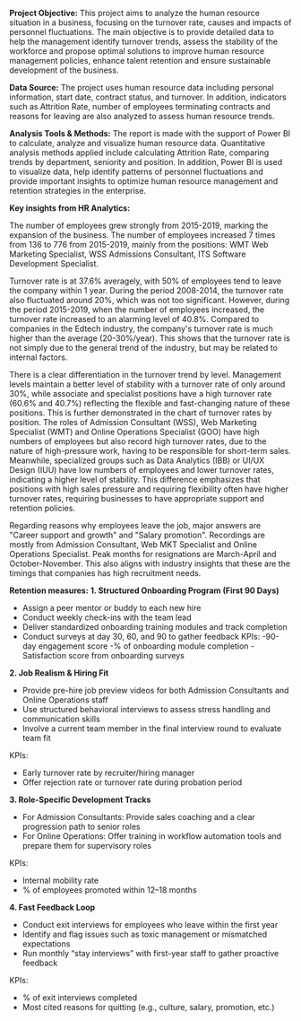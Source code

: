 **Project Objective:**
This project aims to analyze the human resource situation in a business, focusing on the turnover rate, causes and impacts of personnel fluctuations. The main objective is to provide detailed data to help the management identify turnover trends, assess the stability of the workforce and propose optimal solutions to improve human resource management policies, enhance talent retention and ensure sustainable development of the business.

**Data Source:**
The project uses human resource data including personal information, start date, contract status, and turnover. In addition, indicators such as Attrition Rate, number of employees terminating contracts and reasons for leaving are also analyzed to assess human resource trends.

**Analysis Tools & Methods:**
The report is made with the support of Power BI to calculate, analyze and visualize human resource data. Quantitative analysis methods applied include calculating Attrition Rate, comparing trends by department, seniority and position. In addition, Power BI is used to visualize data, help identify patterns of personnel fluctuations and provide important insights to optimize human resource management and retention strategies in the enterprise.

**Key insights from HR Analytics:**

The number of employees grew strongly from 2015-2019, marking the expansion of the business. The number of employees increased 7 times from 136 to 776 from 2015-2019, mainly from the positions: WMT Web Marketing Specialist, WSS Admissions Consultant, ITS Software Development Specialist.

Turnover rate is at 37.6% averagely, with 50% of employees tend to leave the company within 1 year. During the period 2008-2014, the turnover rate also fluctuated around 20%, which was not too significant. However, during the period 2015-2019, when the number of employees increased, the turnover rate increased to an alarming level of 40.8%. Compared to companies in the Edtech industry, the company's turnover rate is much higher than the average (20-30%/year). This shows that the turnover rate is not simply due to the general trend of the industry, but may be related to internal factors. 

There is a clear differentiation in the turnover trend by level. Management levels maintain a better level of stability with a turnover rate of only around 30%, while associate and specialist positions have a high turnover rate (60.6% and 40.7%) reflecting the flexible and fast-changing nature of these positions.
This is further demonstrated in the chart of turnover rates by position. The roles of Admission Consultant (WSS), Web Marketing Specialist (WMT) and Online Operations Specialist (GOO) have high numbers of employees but also record high turnover rates, due to the nature of high-pressure work, having to be responsible for short-term sales. Meanwhile, specialized groups such as Data Analytics (IBB) or UI/UX Design (IUU) have low numbers of employees and lower turnover rates, indicating a higher level of stability. This difference emphasizes that positions with high sales pressure and requiring flexibility often have higher turnover rates, requiring businesses to have appropriate support and retention policies.

Regarding reasons why employees leave the job, major answers are "Career support and growth" and "Salary promotion". Recordings are mostly from Admission Consultant, Web MKT Specialist and Online Operations Specialist. Peak months for resignations are March-April and October-November. This also aligns with industry insights that these are the timings that companies has high recruitment needs. 

**Retention measures:**
**1. Structured Onboarding Program (First 90 Days)**
- Assign a peer mentor or buddy to each new hire
- Conduct weekly check-ins with the team lead
- Deliver standardized onboarding training modules and track completion
- Conduct surveys at day 30, 60, and 90 to gather feedback
KPIs:
-90-day engagement score
-% of onboarding module completion
-Satisfaction score from onboarding surveys

**2. Job Realism & Hiring Fit**
- Provide pre-hire job preview videos for both Admission Consultants and Online Operations staff
- Use structured behavioral interviews to assess stress handling and communication skills
- Involve a current team member in the final interview round to evaluate team fit

KPIs:
- Early turnover rate by recruiter/hiring manager
- Offer rejection rate or turnover rate during probation period 

**3. Role-Specific Development Tracks**
- For Admission Consultants: Provide sales coaching and a clear progression path to senior roles
- For Online Operations: Offer training in workflow automation tools and prepare them for supervisory roles

KPIs:
- Internal mobility rate
- % of employees promoted within 12–18 months

**4. Fast Feedback Loop**
- Conduct exit interviews for employees who leave within the first year
- Identify and flag issues such as toxic management or mismatched expectations
- Run monthly “stay interviews” with first-year staff to gather proactive feedback

KPIs:
- % of exit interviews completed
- Most cited reasons for quitting (e.g., culture, salary, promotion, etc.)
